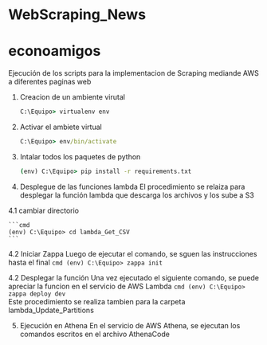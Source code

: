 # WebScraping_News

# econoamigos

Ejecución de los scripts para la implementacion de Scraping mediande AWS a diferentes paginas web 

1. Creacion de un ambiente virutal

    ```cmd
    C:\Equipo> virtualenv env
    ```

2. Activar el ambiete virtual

    ```cmd
    C:\Equipo> env/bin/activate
    ```

3. Intalar todos los paquetes de python

    ```cmd
    (env) C:\Equipo> pip install -r requirements.txt
    ```
    
4. Desplegue de las funciones lambda
El procedimiento se relaiza para desplegar la función lambda que descarga los archivos y los sube a S3

4.1 cambiar directorio

    ```cmd
    (env) C:\Equipo> cd lambda_Get_CSV
    ```

 4.2 Iniciar Zappa
Luego de ejecutar el comando, se sguen las instrucciones hasta el final 
    ```cmd
    (env) C:\Equipo> zappa init
    ```
    
4.2 Desplegar la función
Una vez ejecutado el siguiente comando, se puede apreciar la funcion en el servicio de AWS Lambda
    ```cmd
    (env) C:\Equipo> zappa deploy dev 
    ```    
Este procedimiento se realiza tambien para la carpeta lambda_Update_Partitions
      
5. Ejecución en Athena
En el servicio de AWS Athena, se ejecutan los comandos escritos en el archivo AthenaCode

